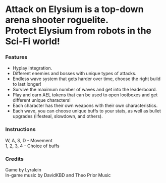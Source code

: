 <h1>Attack on Elysium is a top-down arena shooter roguelite.</br>
Protect Elysium from robots in the Sci-Fi world!</h1>

<h3>Features</h3>
<ul>
<li>Hyplay integration.</li>
<li>Different enemies and bosses with unique types of attacks.</li>
<li>Endless wave system that gets harder over time, choose the right build to last longer!</li>
<li>Survive the maximum number of waves and get into the leaderboard.</li>
<li>Play and earn AEL tokens that can be used to open lootboxes and get different unique characters!</li>
<li>Each character has their own weapons with their own characteristics.</li>
<li>Each wave, you can choose unique buffs to your stats, as well as bullet upgrades (lifesteal, slowdown, and others).</li>
</ul>

<h3>Instructions</h3>
W, A, S, D - Movement</br>
1, 2, 3, 4 - Choice of buffs</br>

<h3>Credits</h3>
Game by Lyralein</br>
In-game music by DavidKBD and Theo Prior Music
